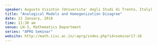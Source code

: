 ```yaml
---
speaker: Augusto Visintin (Universita' degli Studi di Trento, Italy)
title: "Analogical Models and Homogenization Disagree"
date: 12 January, 2018
time: 11:30 am
venue: LH-3, Mathematics Department
series: "APRG Seminar"
website: http://math.iisc.ac.in/~aprg/index.php?id=seminar17-18
---
```

<!--
<a href="Visintin-Homog 2018(abstract).pdf">Click here for Abstract.</a>
-->
